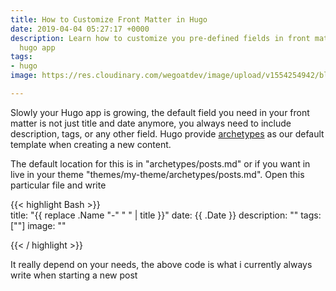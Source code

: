 ```yaml
---
title: How to Customize Front Matter in Hugo
date: 2019-04-04 05:27:17 +0000
description: Learn how to customize you pre-defined fields in front matter in your
  hugo app
tags:
- hugo
image: https://res.cloudinary.com/wegoatdev/image/upload/v1554254942/blog/Screen_Shot_2019-04-03_at_9.28.01_AM.png

---
```

Slowly your Hugo app is growing, the default field you need in your front matter is not just title and date anymore, you always need to include description, tags, or any other field. Hugo provide [archetypes](https://gohugo.io/content-management/archetypes/) as our default template when creating a new content.

The default location for this is in "archetypes/posts.md" or if you want in live in your theme "themes/my-theme/archetypes/posts.md". Open this particular file and write

{{< highlight Bash >}}  
title: "{{ replace .Name "-" " " | title }}"
date: {{ .Date }}
description: ""
tags: \[""\]
image: ""

{{< / highlight >}}

It really depend on your needs, the above code is what i currently always write when starting a new post